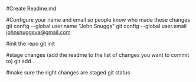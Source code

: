 #Create Readme.md

#Configure your name and email so people know who made these changes
git config --global user.name "John Snuggs"
git config --global user.email johnsnuggsva@gmail.com

#init the repo
git init

#stage changes (add the readme to the list of changes you want to commit to)
git add .

#make sure the right changes are staged
git status

